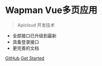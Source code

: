 # Wapman Vue多页应用

> Apicloud 开发技术

- 全部接口已升级到最新
- 具备登录接口
- 更完善的文档


[GitHub](https://github.com/xiejunping/wapman)
[Get Started](#wapman)


